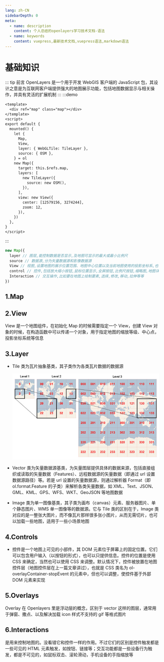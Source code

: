 ```yaml
---
lang: zh-CN
sidebarDepth: 0
meta:
  - name: description
    content: 个人总结的openlayers学习技术文档-语法
  - name: keywords
    content: vuepress,最新技术文档,vuepress语法,markdown语法
---
```


# 基础知识

::: tip 前言
OpenLayers 是一个用于开发 WebGIS 客户端的 JavaScript 包，其设计之意是为互联网客户端提供强大的地图展示功能，包括地图数据显示与相关操作，并具有灵活的扩展机制
:::
:::demo

```vue
<template>
  <div ref="map" class="map"></div>
</template>
<script>
export default {
  mounted() {
    let {
      Map,
      View,
      layer: { WebGLTile: TileLayer },
      source: { OSM },
    } = ol
    new Map({
      target: this.$refs.map,
      layers: [
        new TileLayer({
          source: new OSM(),
        }),
      ],
      view: new View({
        center: [12579156, 3274244],
        zoom: 12,
      }),
    })
  },
}
</script>
```

:::

```js
new Map({
  layer // 图层,能控制数据是否显示,及地图可显示的最大或最小比例尺
  source // 数据源,分为矢量数据源和影像数据源
  View // 视图,设置地图的展示位置范围、地图中心位置以及当前地图使用的投影坐标系,也可以旋转等
  control // 控件,包括放大缩小按钮,鼠标位置显示,全屏按钮,比例尺按钮,缩略图,地图详细详细等
  Interaction // 交互操作,比如要在地图上绘制要素,选择,修改,移动,拉伸等等
})
```

<xminder />

## 1.Map

## 2.View

View 是一个地图组件，在初始化 Map 的时候需要指定一个 View，创建 View 对象的时候，在构造函数中可以传递一个对象，用于指定地图的缩放等级、中心点，投影坐标系统等信息

## 3.Layer

- Tile 类为瓦片抽象基类，其子类作为各类瓦片数据的数据源

  ![](./1.png)

- Vector 类为矢量数据源基类，为矢量图层提供具体的数据来源，包括直接组织或读取的矢量数据（Features）、远程数据源的矢量数据（即通过 url 设置数据源路径）等。若是 url 设置的矢量数据源，则通过解析器 Format（即 ol.format.Feature 的子类）来解析各类矢量数据，如 XML、Text、JSON、GML、KML、GPS、WFS、WKT、GeoJSON 等地图数据
- Image 类为单一图像基类，其子类为画布（canvas）元素、服务器图片、单个静态图片、WMS 单一图像等的数据源。它与 Tile 类的区别在于，Image 类对应的是一整张大图片，而不像瓦片那样很多张小图片，从而无需切片，也可以加载一些地图，适用于一些小场景地图

## 4.Controls

- 控件是一个地图上可见的小部件，其 DOM 元素位于屏幕上的固定位置。它们可以包含用户输入（以按钮的形式），也可以只提供信息。控件的位置是使用 CSS 来确定，当然也可以使用 CSS 来调整。默认情况下，控件被放置在地图控件层（地图控件层在上一篇文章讲过），也就是 CSS 类名为 ol-overlayContainer-stopEvent 的元素中，但也可以调整，使控件基于外部 DOM 元素来实现

## 5.Overlays

Overlay 在 Openlayers 里是浮动层的概念，区别于 vector 这样的图层，通常用于弹窗、撒点、以及解决加载 icon 样式不支持的 gif 等格式图片

## 6.Interactions

是用来控制地图的。没看错它和控件一样的作用。不过它们的区别是控件触发都是一些可见的 HTML 元素触发，如按钮、链接等；交互功能都是一些设备行为触发，都是不可见的，如鼠标双击、滚轮滑动，手机设备的手指缩放等
